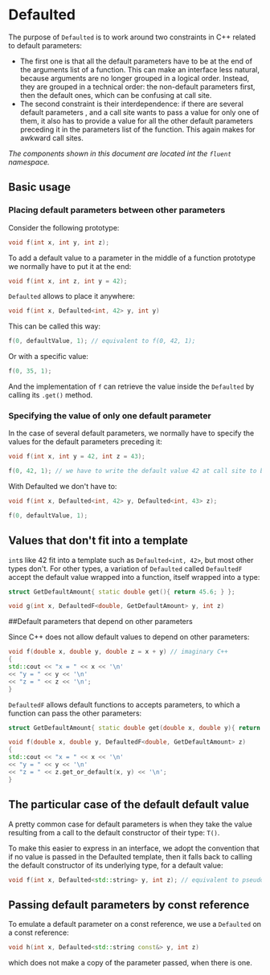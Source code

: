 # Defaulted

The purpose of `Defaulted` is to work around two constraints in C++ related to default parameters:
- The first one is that all the default parameters have to be at the end of the arguments list of a function. This can make an interface less natural, because arguments are no longer grouped in a logical order. Instead, they are grouped in a technical order: the non-default parameters first, then the default ones, which can be confusing at call site.
- The second constraint is their interdependence: if there are several default parameters , and a call site wants to pass a value for only one of them, it also has to provide a value for all the other default parameters preceding it in the parameters list of the function. This again makes for awkward call sites.


_The components shown in this document are located int the `fluent` namespace._

## Basic usage

### Placing default parameters between other parameters

Consider the following prototype:

```cpp
void f(int x, int y, int z);
```

To add a default value to a parameter in the middle of a function prototype we normally have to put it at the end:

```cpp
void f(int x, int z, int y = 42);
```

`Defaulted` allows to place it anywhere:

```cpp
void f(int x, Defaulted<int, 42> y, int y)
```

This can be called this way:

```cpp
f(0, defaultValue, 1); // equivalent to f(0, 42, 1);
```

Or with a specific value:

```cpp
f(0, 35, 1);
```

And the implementation of `f` can retrieve the value inside the `Defaulted` by calling its `.get()` method. 

### Specifying the value of only one default parameter

In the case of several default parameters, we normally have to specify the values for the default parameters preceding it:

```cpp
void f(int x, int y = 42, int z = 43);

f(0, 42, 1); // we have to write the default value 42 at call site to be able to pass 1 to z
```

With Defaulted we don't have to:

```cpp
void f(int x, Defaulted<int, 42> y, Defaulted<int, 43> z);

f(0, defaultValue, 1);
```

## Values that don't fit into a template

`int`s like 42 fit into a template such as `Defaulted<int, 42>`, but most other types don't.
For other types, a variation of `Defaulted` called `DefaultedF` accept the default value wrapped into a function, itself wrapped into a type:

```cpp
struct GetDefaultAmount{ static double get(){ return 45.6; } };

void g(int x, DefaultedF<double, GetDefaultAmount> y, int z)
```

##Default parameters that depend on other parameters

Since C++ does not allow default values to depend on other parameters:
```cpp
void f(double x, double y, double z = x + y) // imaginary C++
{
std::cout << "x = " << x << '\n'
<< "y = " << y << '\n'
<< "z = " << z << '\n';
}
```

`DefaultedF` allows default functions to accepts parameters, to which a function can pass the other parameters:

```cpp
struct GetDefaultAmount{ static double get(double x, double y){ return x + y; } };

void f(double x, double y, DefaultedF<double, GetDefaultAmount> z)
{
std::cout << "x = " << x << '\n'
<< "y = " << y << '\n'
<< "z = " << z.get_or_default(x, y) << '\n';
}
```

## The particular case of the default default value

A pretty common case for default parameters is when they take the value resulting from a call to the default constructor of their type: `T()`.

To make this easier to express in an interface, we adopt the convention that if no value is passed in the Defaulted template, then it falls back to calling the default constructor of its underlying type, for a default value:

```cpp
void f(int x, Defaulted<std::string> y, int z); // equivalent to pseudo-C++ void f(int x, std::string y = std::string(), int z);
```

## Passing default parameters by const reference

To emulate a default parameter on a const reference, we use a `Defaulted` on a const reference:

```cpp
void h(int x, Defaulted<std::string const&> y, int z)
```
which does not make a copy of the parameter passed, when there is one.
